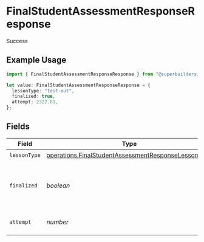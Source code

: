 # FinalStudentAssessmentResponseResponse

Success

## Example Usage

```typescript
import { FinalStudentAssessmentResponseResponse } from "@superbuilders/powerpath/models/operations";

let value: FinalStudentAssessmentResponseResponse = {
  lessonType: "test-out",
  finalized: true,
  attempt: 2322.81,
};
```

## Fields

| Field                                                                                                                      | Type                                                                                                                       | Required                                                                                                                   | Description                                                                                                                |
| -------------------------------------------------------------------------------------------------------------------------- | -------------------------------------------------------------------------------------------------------------------------- | -------------------------------------------------------------------------------------------------------------------------- | -------------------------------------------------------------------------------------------------------------------------- |
| `lessonType`                                                                                                               | [operations.FinalStudentAssessmentResponseLessonType](../../models/operations/finalstudentassessmentresponselessontype.md) | :heavy_check_mark:                                                                                                         | N/A                                                                                                                        |
| `finalized`                                                                                                                | *boolean*                                                                                                                  | :heavy_check_mark:                                                                                                         | Whether the lesson has been finalized in the current attempt                                                               |
| `attempt`                                                                                                                  | *number*                                                                                                                   | :heavy_check_mark:                                                                                                         | The attempt number                                                                                                         |